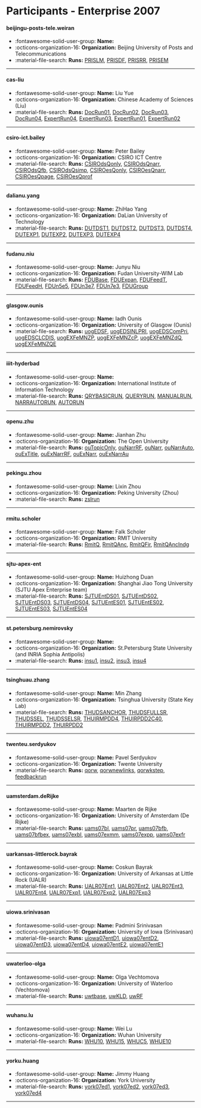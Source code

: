 # Participants - Enterprise 2007 

#### beijingu-posts-tele.weiran 
 - :fontawesome-solid-user-group: **Name:**  
 - :octicons-organization-16: **Organization:** Beijing University of Posts and Telecommunications 
 - :material-file-search: **Runs:** [PRISLM](./runs.md#prislm), [PRISDF](./runs.md#prisdf), [PRISRR](./runs.md#prisrr), [PRISEM](./runs.md#prisem) 

---
#### cas-liu 
 - :fontawesome-solid-user-group: **Name:** Liu Yue 
 - :octicons-organization-16: **Organization:** Chinese Academy of Sciences (Liu) 
 - :material-file-search: **Runs:** [DocRun01](./runs.md#docrun01), [DocRun02](./runs.md#docrun02), [DocRun03](./runs.md#docrun03), [DocRun04](./runs.md#docrun04), [ExpertRun04](./runs.md#expertrun04), [ExpertRun03](./runs.md#expertrun03), [ExpertRun01](./runs.md#expertrun01), [ExpertRun02](./runs.md#expertrun02) 

---
#### csiro-ict.bailey 
 - :fontawesome-solid-user-group: **Name:** Peter Bailey 
 - :octicons-organization-16: **Organization:** CSIRO ICT Centre 
 - :material-file-search: **Runs:** [CSIROdsQonly](./runs.md#csirodsqonly), [CSIROdsQnarr](./runs.md#csirodsqnarr), [CSIROdsQfb](./runs.md#csirodsqfb), [CSIROdsQsimp](./runs.md#csirodsqsimp), [CSIROesQonly](./runs.md#csiroesqonly), [CSIROesQnarr](./runs.md#csiroesqnarr), [CSIROesQpage](./runs.md#csiroesqpage), [CSIROesQprof](./runs.md#csiroesqprof) 

---
#### dalianu.yang 
 - :fontawesome-solid-user-group: **Name:** ZhiHao Yang 
 - :octicons-organization-16: **Organization:** DaLian University of Technology 
 - :material-file-search: **Runs:** [DUTDST1](./runs.md#dutdst1), [DUTDST2](./runs.md#dutdst2), [DUTDST3](./runs.md#dutdst3), [DUTDST4](./runs.md#dutdst4), [DUTEXP1](./runs.md#dutexp1), [DUTEXP2](./runs.md#dutexp2), [DUTEXP3](./runs.md#dutexp3), [DUTEXP4](./runs.md#dutexp4) 

---
#### fudanu.niu 
 - :fontawesome-solid-user-group: **Name:** Junyu Niu 
 - :octicons-organization-16: **Organization:** Fudan University-WIM Lab 
 - :material-file-search: **Runs:** [FDUBase](./runs.md#fdubase), [FDUExpan](./runs.md#fduexpan), [FDUFeedT](./runs.md#fdufeedt), [FDUFeedH](./runs.md#fdufeedh), [FDUn5e5](./runs.md#fdun5e5), [FDUn3e7](./runs.md#fdun3e7), [FDUn7e3](./runs.md#fdun7e3), [FDUGroup](./runs.md#fdugroup) 

---
#### glasgow.ounis 
 - :fontawesome-solid-user-group: **Name:** Iadh Ounis 
 - :octicons-organization-16: **Organization:** University of Glasgow (Ounis) 
 - :material-file-search: **Runs:** [uogEDSF](./runs.md#uogedsf), [uogEDSINLPRI](./runs.md#uogedsinlpri), [uogEDSComPri](./runs.md#uogedscompri), [uogEDSCLCDIS](./runs.md#uogedsclcdis), [uogEXFeMNZP](./runs.md#uogexfemnzp), [uogEXFeMNZcP](./runs.md#uogexfemnzcp), [uogEXFeMNZdQ](./runs.md#uogexfemnzdq), [uogEXFeMNZQE](./runs.md#uogexfemnzqe) 

---
#### iiit-hyderbad 
 - :fontawesome-solid-user-group: **Name:**  
 - :octicons-organization-16: **Organization:** International Institute of Information Technology 
 - :material-file-search: **Runs:** [QRYBASICRUN](./runs.md#qrybasicrun), [QUERYRUN](./runs.md#queryrun), [MANUALRUN](./runs.md#manualrun), [NARRAUTORUN](./runs.md#narrautorun), [AUTORUN](./runs.md#autorun) 

---
#### openu.zhu 
 - :fontawesome-solid-user-group: **Name:** Jianhan Zhu 
 - :octicons-organization-16: **Organization:** The Open University 
 - :material-file-search: **Runs:** [ouTopicOnly](./runs.md#outopiconly), [ouNarrRF](./runs.md#ounarrrf), [ouNarr](./runs.md#ounarr), [ouNarrAuto](./runs.md#ounarrauto), [ouExTitle](./runs.md#ouextitle), [ouExNarrRF](./runs.md#ouexnarrrf), [ouExNarr](./runs.md#ouexnarr), [ouExNarrAu](./runs.md#ouexnarrau) 

---
#### pekingu.zhou 
 - :fontawesome-solid-user-group: **Name:** Lixin Zhou 
 - :octicons-organization-16: **Organization:** Peking University (Zhou) 
 - :material-file-search: **Runs:** [zslrun](./runs.md#zslrun) 

---
#### rmitu.scholer 
 - :fontawesome-solid-user-group: **Name:** Falk Scholer 
 - :octicons-organization-16: **Organization:** RMIT University 
 - :material-file-search: **Runs:** [RmitQ](./runs.md#rmitq), [RmitQAnc](./runs.md#rmitqanc), [RmitQFir](./runs.md#rmitqfir), [RmitQAncIndg](./runs.md#rmitqancindg) 

---
#### sjtu-apex-ent 
 - :fontawesome-solid-user-group: **Name:** Huizhong Duan 
 - :octicons-organization-16: **Organization:** Shanghai Jiao Tong University (SJTU Apex Enterprise team) 
 - :material-file-search: **Runs:** [SJTUEntDS01](./runs.md#sjtuentds01), [SJTUEntDS02](./runs.md#sjtuentds02), [SJTUEntDS03](./runs.md#sjtuentds03), [SJTUEntDS04](./runs.md#sjtuentds04), [SJTUEntES01](./runs.md#sjtuentes01), [SJTUEntES02](./runs.md#sjtuentes02), [SJTUEntES03](./runs.md#sjtuentes03), [SJTUEntES04](./runs.md#sjtuentes04) 

---
#### st.petersburg.nemirovsky 
 - :fontawesome-solid-user-group: **Name:**  
 - :octicons-organization-16: **Organization:** St.Petersburg State University (and INRIA Sophia Antipolis) 
 - :material-file-search: **Runs:** [insu1](./runs.md#insu1), [insu2](./runs.md#insu2), [insu3](./runs.md#insu3), [insu4](./runs.md#insu4) 

---
#### tsinghuau.zhang 
 - :fontawesome-solid-user-group: **Name:** Min Zhang 
 - :octicons-organization-16: **Organization:** Tsinghua University (State Key Lab) 
 - :material-file-search: **Runs:** [THUDSANCHOR](./runs.md#thudsanchor), [THUDSFULLSR](./runs.md#thudsfullsr), [THUDSSEL](./runs.md#thudssel), [THUDSSELSR](./runs.md#thudsselsr), [THUIRMPDD4](./runs.md#thuirmpdd4), [THUIRPDD2C40](./runs.md#thuirpdd2c40), [THUIRMPDD2](./runs.md#thuirmpdd2), [THUIRPDD2](./runs.md#thuirpdd2) 

---
#### twenteu.serdyukov 
 - :fontawesome-solid-user-group: **Name:** Pavel Serdyukov 
 - :octicons-organization-16: **Organization:** Twente University 
 - :material-file-search: **Runs:** [qorw](./runs.md#qorw), [qorwnewlinks](./runs.md#qorwnewlinks), [qorwkstep](./runs.md#qorwkstep), [feedbackrun](./runs.md#feedbackrun) 

---
#### uamsterdam.deRijke 
 - :fontawesome-solid-user-group: **Name:** Maarten de Rijke 
 - :octicons-organization-16: **Organization:** University of Amsterdam (De Rijke) 
 - :material-file-search: **Runs:** [uams07bl](./runs.md#uams07bl), [uams07pr](./runs.md#uams07pr), [uams07bfb](./runs.md#uams07bfb), [uams07bfbex](./runs.md#uams07bfbex), [uams07exbl](./runs.md#uams07exbl), [uams07exmm](./runs.md#uams07exmm), [uams07expp](./runs.md#uams07expp), [uams07exfr](./runs.md#uams07exfr) 

---
#### uarkansas-littlerock.bayrak 
 - :fontawesome-solid-user-group: **Name:** Coskun Bayrak 
 - :octicons-organization-16: **Organization:** University of Arkansas at Little Rock (UALR) 
 - :material-file-search: **Runs:** [UALR07Ent1](./runs.md#ualr07ent1), [UALR07Ent2](./runs.md#ualr07ent2), [UALR07Ent3](./runs.md#ualr07ent3), [UALR07Ent4](./runs.md#ualr07ent4), [UALR07Exp1](./runs.md#ualr07exp1), [UALR07Exp2](./runs.md#ualr07exp2), [UALR07Exp3](./runs.md#ualr07exp3) 

---
#### uiowa.srinivasan 
 - :fontawesome-solid-user-group: **Name:** Padmini Srinivasan 
 - :octicons-organization-16: **Organization:** University of Iowa (Srinivasan) 
 - :material-file-search: **Runs:** [uiowa07entD1](./runs.md#uiowa07entd1), [uiowa07entD2](./runs.md#uiowa07entd2), [uiowa07entD3](./runs.md#uiowa07entd3), [uiowa07entD4](./runs.md#uiowa07entd4), [uiowa07entE2](./runs.md#uiowa07ente2), [uiowa07entE1](./runs.md#uiowa07ente1) 

---
#### uwaterloo-olga 
 - :fontawesome-solid-user-group: **Name:** Olga Vechtomova 
 - :octicons-organization-16: **Organization:** University of Waterloo (Vechtomova) 
 - :material-file-search: **Runs:** [uwtbase](./runs.md#uwtbase), [uwKLD](./runs.md#uwkld), [uwRF](./runs.md#uwrf) 

---
#### wuhanu.lu 
 - :fontawesome-solid-user-group: **Name:** Wei Lu 
 - :octicons-organization-16: **Organization:** Wuhan University 
 - :material-file-search: **Runs:** [WHU10](./runs.md#whu10), [WHU15](./runs.md#whu15), [WHUC5](./runs.md#whuc5), [WHUE10](./runs.md#whue10) 

---
#### yorku.huang 
 - :fontawesome-solid-user-group: **Name:** Jimmy Huang 
 - :octicons-organization-16: **Organization:** York University 
 - :material-file-search: **Runs:** [york07ed1](./runs.md#york07ed1), [york07ed2](./runs.md#york07ed2), [york07ed3](./runs.md#york07ed3), [york07ed4](./runs.md#york07ed4) 

---
